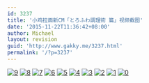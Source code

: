 ```yaml
---
id: 3237
title: '小鸡拉面新CM「とろふわ調理術 篇」视频截图'
date: '2015-11-22T11:36:42+08:00'
author: Michael
layout: revision
guid: 'http://www.gakky.me/3237.html'
permalink: '/?p=3237'
---
```


[![9](http://www.yui-aragaki.org/wp-content/uploads/2015/11/91.jpg)](http://www.yui-aragaki.org/wp-content/uploads/2015/11/91.jpg) [![8](http://www.yui-aragaki.org/wp-content/uploads/2015/11/89.jpg)](http://www.yui-aragaki.org/wp-content/uploads/2015/11/89.jpg) [![7](http://www.yui-aragaki.org/wp-content/uploads/2015/11/710.jpg)](http://www.yui-aragaki.org/wp-content/uploads/2015/11/710.jpg) [![6](http://www.yui-aragaki.org/wp-content/uploads/2015/11/610.jpg)](http://www.yui-aragaki.org/wp-content/uploads/2015/11/610.jpg) [![5](http://www.yui-aragaki.org/wp-content/uploads/2015/11/510.jpg)](http://www.yui-aragaki.org/wp-content/uploads/2015/11/510.jpg) [![4](http://www.yui-aragaki.org/wp-content/uploads/2015/11/410.jpg)](http://www.yui-aragaki.org/wp-content/uploads/2015/11/410.jpg) [![3](http://www.yui-aragaki.org/wp-content/uploads/2015/11/310.jpg)](http://www.yui-aragaki.org/wp-content/uploads/2015/11/310.jpg) [![2](http://www.yui-aragaki.org/wp-content/uploads/2015/11/210.jpg)](http://www.yui-aragaki.org/wp-content/uploads/2015/11/210.jpg) [![1](http://www.yui-aragaki.org/wp-content/uploads/2015/11/110.jpg)](http://www.yui-aragaki.org/wp-content/uploads/2015/11/110.jpg) [![0](http://www.yui-aragaki.org/wp-content/uploads/2015/11/01.jpg)](http://www.yui-aragaki.org/wp-content/uploads/2015/11/01.jpg)